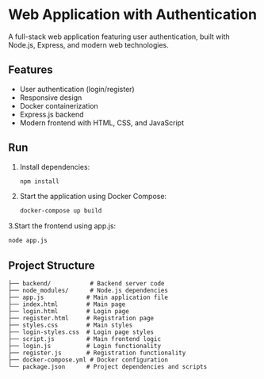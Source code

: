 # Web Application with Authentication

A full-stack web application featuring user authentication, built with Node.js, Express, and modern web technologies.

## Features

- User authentication (login/register)
- Responsive design
- Docker containerization
- Express.js backend
- Modern frontend with HTML, CSS, and JavaScript

## Run

1. Install dependencies:
   ```bash
   npm install
   ```

2. Start the application using Docker Compose:
   ```bash
   docker-compose up build
   ```

3.Start the frontend using app.js:
   ```bash
   node app.js
   ```

## Project Structure

```
├── backend/           # Backend server code
├── node_modules/      # Node.js dependencies
├── app.js            # Main application file
├── index.html        # Main page
├── login.html        # Login page
├── register.html     # Registration page
├── styles.css        # Main styles
├── login-styles.css  # Login page styles
├── script.js         # Main frontend logic
├── login.js          # Login functionality
├── register.js       # Registration functionality
├── docker-compose.yml # Docker configuration
└── package.json      # Project dependencies and scripts
```